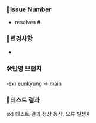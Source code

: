 ### 📌Issue Number
- resolves #

### 📝변경사항
- 

### 🛠️반영 브랜치
-ex) eunkyung -> main

### 🧪테스트 결과
ex) 테스트 결과 정상 동작, 오류 발생X
